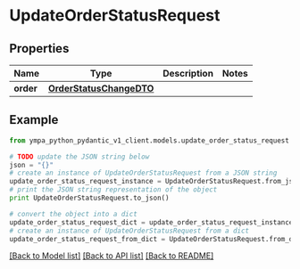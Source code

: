 # UpdateOrderStatusRequest


## Properties
Name | Type | Description | Notes
------------ | ------------- | ------------- | -------------
**order** | [**OrderStatusChangeDTO**](OrderStatusChangeDTO.md) |  | 

## Example

```python
from ympa_python_pydantic_v1_client.models.update_order_status_request import UpdateOrderStatusRequest

# TODO update the JSON string below
json = "{}"
# create an instance of UpdateOrderStatusRequest from a JSON string
update_order_status_request_instance = UpdateOrderStatusRequest.from_json(json)
# print the JSON string representation of the object
print UpdateOrderStatusRequest.to_json()

# convert the object into a dict
update_order_status_request_dict = update_order_status_request_instance.to_dict()
# create an instance of UpdateOrderStatusRequest from a dict
update_order_status_request_from_dict = UpdateOrderStatusRequest.from_dict(update_order_status_request_dict)
```
[[Back to Model list]](../README.md#documentation-for-models) [[Back to API list]](../README.md#documentation-for-api-endpoints) [[Back to README]](../README.md)


